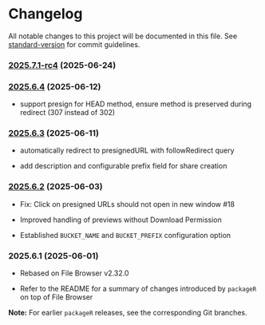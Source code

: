 # Changelog

All notable changes to this project will be documented in this file. See [standard-version](https://github.com/conventional-changelog/standard-version) for commit guidelines.

### [2025.7.1-rc4](https://github.com/versioneer-tech/package-r/compare/v2025.6.4...v2025.7.1-rc4) (2025-06-24)

### [2025.6.4](https://github.com/versioneer-tech/package-r/compare/v2025.6.3...v2025.6.4) (2025-06-12)

- support presign for HEAD method, ensure method is preserved during redirect (307 instead of 302)

### [2025.6.3](https://github.com/versioneer-tech/package-r/compare/v2025.6.2...v2025.6.3) (2025-06-11)

- automatically redirect to presignedURL with followRedirect query

- add description and configurable prefix field for share creation


### [2025.6.2](https://github.com/versioneer-tech/package-r/compare/v2025.6.1...v2025.6.2) (2025-06-03)

- Fix: Click on presigned URLs should not open in new window #18

- Improved handling of previews without Download Permission

- Established `BUCKET_NAME` and `BUCKET_PREFIX` configuration option

### 2025.6.1 (2025-06-01)

- Rebased on File Browser v2.32.0

- Refer to the README for a summary of changes introduced by `packageR` on top of File Browser

**Note:** For earlier `packageR` releases, see the corresponding Git branches.